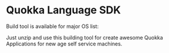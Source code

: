 # Quokka Language SDK

Build tool is available for major OS list:

<a href="https://downloads.quokka.pub/application_builder/win/latest.zip" class="ico-os ico-win"></a><a href="https://downloads.quokka.pub/application_builder/macos/latest.zip" class="ico-os ico-macos"></a><a href="https://downloads.quokka.pub/application_builder/linux/latest.zip" class="ico-os ico-linux"></a>

Just unzip and use this building tool for create awesome Quokka Applications for new age self service machines.

